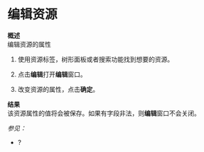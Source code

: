 # 编辑资源

**概述**</br>
编辑资源的属性

1. 使用资源标签，树形面板或者搜索功能找到想要的资源。

2. 点击**编辑**打开**编辑**窗口。

3. 改变资源的属性，点击**确定**。

**结果**</br>
该资源属性的值将会被保存。如果有字段非法，则**编辑**窗口不会关闭。

*参见：*

-   ?
